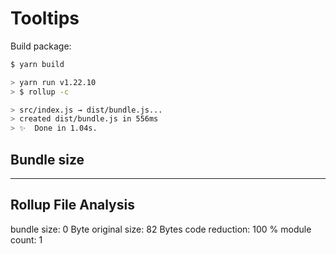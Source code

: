 # Tooltips

Build package:

```zsh
$ yarn build

> yarn run v1.22.10
> $ rollup -c

> src/index.js → dist/bundle.js...
> created dist/bundle.js in 556ms
> ✨  Done in 1.04s.
```

## Bundle size

-----------------------------
Rollup File Analysis
-----------------------------
bundle size:    0 Byte
original size:  82 Bytes
code reduction: 100 %
module count:   1
